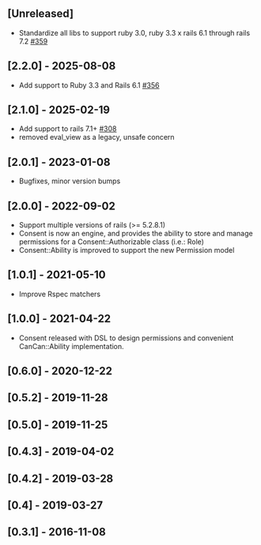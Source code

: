## [Unreleased]

- Standardize all libs to support ruby 3.0, ruby 3.3 x rails 6.1 through rails 7.2 [#359](https://github.com/powerhome/power-tools/pull/359)

## [2.2.0] - 2025-08-08

- Add support to Ruby 3.3 and Rails 6.1 [#356](https://github.com/powerhome/power-tools/pull/356)

## [2.1.0] - 2025-02-19

- Add support to rails 7.1+ [#308](https://github.com/powerhome/power-tools/pull/308)
- removed eval_view as a legacy, unsafe concern

## [2.0.1] - 2023-01-08

- Bugfixes, minor version bumps

## [2.0.0] - 2022-09-02

- Support multiple versions of rails (>= 5.2.8.1)
- Consent is now an engine, and provides the ability to store and manage permissions for a Consent::Authorizable class (i.e.: Role)
- Consent::Ability is improved to support the new Permission model

## [1.0.1] - 2021-05-10

- Improve Rspec matchers

## [1.0.0] - 2021-04-22

- Consent released with DSL to design permissions and convenient CanCan::Ability implementation.

## [0.6.0] - 2020-12-22
## [0.5.2] - 2019-11-28
## [0.5.0] - 2019-11-25
## [0.4.3] - 2019-04-02
## [0.4.2] - 2019-03-28
## [0.4] - 2019-03-27
## [0.3.1] - 2016-11-08

